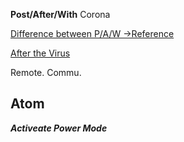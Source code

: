 **Post/After/With** Corona

[Difference between P/A/W ->Reference](https://note.com/translocal/n/ndc289f88a654)

[After the Virus](https://info.trendwatching.com/10-trends-for-a-post-coronavirus-world)

Remote. Commu.

## Atom
***Activeate Power Mode***
